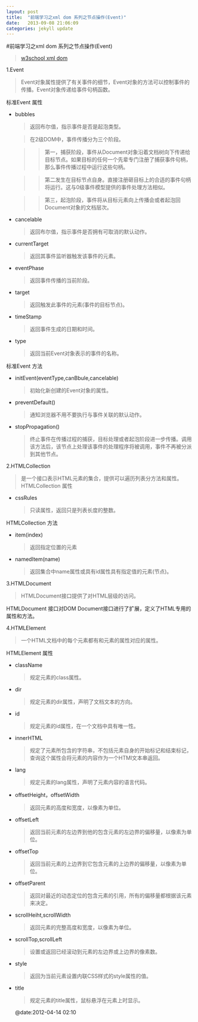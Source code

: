 ```yaml
---
layout: post
title:  "前端学习之xml dom 系列之节点操作(Event)"
date:   2013-09-08 21:06:09
categories: jekyll update
---
```

#前端学习之xml dom 系列之节点操作(Event)
>[w3school xml dom](http://www.w3school.com.cn/xmldom/index.asp) 

1.Event
> Event对象属性提供了有关事件的细节，Event对象的方法可以控制事件的传播。Event对象传递给事件句柄函数。

标准Event 属性

* bubbles
  > 返回布尔值，指示事件是否是起泡类型。

  > 在2级DOM中，事件传播分为三个阶段。

    >> 第一，捕获阶段，事件从Document对象沿着文档树向下传递给目标节点。如果目标的任何一个先辈专门注册了捕获事件句柄，那么事件传播过程中运行这些句柄。

    >> 第二发生在目标节点自身。直接注册砸目标上的合适的事件句柄将运行。这与0级事件模型提供的事件处理方法相似。

    >> 第三，起泡阶段，事件将从目标元素向上传播会或者起泡回Document对象的文档层次。

* cancelable
  > 返回布尔值，指示事件是否拥有可取消的默认动作。

* currentTarget
  > 返回其事件监听器触发该事件的元素。

* eventPhase
  > 返回事件传播的当前阶段。

* target
  > 返回触发此事件的元素(事件的目标节点)。

* timeStamp
  > 返回事件生成的日期和时间。

* type
  > 返回当前Event对象表示的事件的名称。

标准Event 方法

* initEvent(eventType,canBbule,cancelable)
  > 初始化新创建的Event对象的属性。

* preventDefault()
  > 通知浏览器不用不要执行与事件关联的默认动作。

* stopPropagation()
  > 终止事件在传播过程的捕获，目标处理或者起泡阶段进一步传播。调用该方法后，该节点上处理该事件的处理程序将被调用，事件不再被分派到其他节点。

2.HTMLCollection
> 是一个接口表示HTML元素的集合，提供可以遍历列表分方法和属性。
HTMLCollection 属性

* cssRules
  > 只读属性，返回只是列表长度的整数。

HTMLCollection 方法

* item(index)
  > 返回指定位置的元素

* namedItem(name)
  > 返回集合中name属性或具有id属性具有指定值的元素(节点)。


3.HTMLDocument
> HTMLDocument接口提供了对HTML层级的访问。

HTMLDocument 接口对DOM Document接口进行了扩展，定义了HTML专用的属性和方法。


4.HTMLElement
> 一个HTML文档中的每个元素都有和元素的属性对应的属性。

HTMLElement 属性

* className
  > 规定元素的class属性。

* dir
  > 规定元素的dir属性，声明了文档文本的方向。

* id
  > 规定元素的id属性，在一个文档中具有唯一性。

* innerHTML
  > 规定了元素所包含的字符串，不包括元素自身的开始标记和结束标记，查询这个属性会将元素的内容作为一个HTMl文本串返回。

* lang
  > 规定元素的lang属性，声明了元素内容的语言代码。

* offsetHeight，offsetWidth
  > 返回元素的高度和宽度，以像素为单位。

* offsetLeft
  > 返回当前元素的左边界到他的包含元素的左边界的偏移量，以像素为单位。

* offsetTop
  > 返回当前元素的上边界到它包含元素的上边界的偏移量，以像素为单位。


* offsetParent
  > 返回对最近的动态定位的包含元素的引用，所有的偏移量都根据该元素来决定。

* scrollHeiht,scrollWidth
  > 返回元素的完整高度和宽度，以像素为单位。

* scrollTop,scrollLeft
  > 设置或返回已经滚动到元素的左边界或上边界的像素数。

* style
  > 返回为当前元素设置内联CSS样式的style属性的值。

* title
  > 规定元素的title属性，鼠标悬浮在元素上时显示。


  
  @date:2012-04-14 02:10
